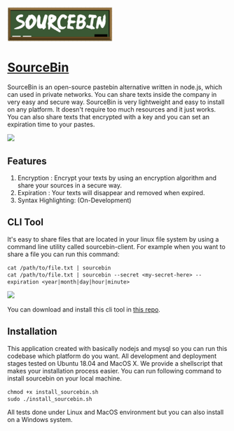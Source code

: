 <img src="https://github.com/tahtaciburak/sourcebin/blob/master/img/logo.png" width="240">

# [SourceBin](http://sourcebin.tk/)


SourceBin is an open-source pastebin alternative written in node.js, which can used in private networks.
You can share texts inside the company in very easy and secure way. SourceBin is very lightweight and easy to install
on any platform. It doesn't require too much resources and it just works. You can also share texts that encrypted with a key
and you can set an expiration time to your pastes.

<img src="http://g.recordit.co/r7d89Gqw35.gif">

## Features
1. Encryption : Encrypt your texts by using an encryption algorithm and share your sources in a secure way. 
2. Expiration : Your texts will disappear and removed when expired.
3. Syntax Highlighting: (On-Development)

## CLI Tool

It's easy to share files that are located in your linux file system by using a command line utility called sourcebin-client. For example when you want to share a file you can run this command:
```
cat /path/to/file.txt | sourcebin
cat /path/to/file.txt | sourcebin --secret <my-secret-here> --expiration <year|month|day|hour|minute>
```

<img src="http://recordit.co/CypsRme8lv.gif">

You can download and install this cli tool in [this repo](https://github.com/tahtaciburak/sourcebin-client).

## Installation

This application created with basically nodejs and mysql so you can run this codebase which platform do you want. All development and deployment stages tested on Ubuntu 18.04 and MacOS X. We provide a shellscript that makes your installation process easier. You can run following command to install sourcebin on your local machine. 

```
chmod +x install_sourcebin.sh
sudo ./install_sourcebin.sh
```

All tests done under Linux and MacOS environment but you can also install on a Windows system. 



